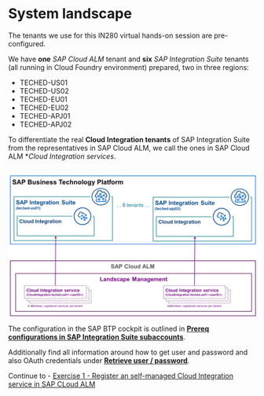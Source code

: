# System landscape

The tenants we use for this IN280 virtual hands-on session are pre-configured. 

We have **one** *SAP Cloud ALM* tenant and **six** *SAP Integration Suite* tenants (all running in Cloud Foundry environment) prepared, two in three regions:

- TECHED-US01
- TECHED-US02
- TECHED-EU01
- TECHED-EU02
- TECHED-APJ01
- TECHED-APJ02

To differentiate the real **Cloud Integration tenants** of SAP Integration Suite from the representatives in SAP Cloud ALM, we call the ones in SAP Cloud ALM **Cloud Integration services*. 

<br>![](/exercises/ex0/images/RegisteredServicesToSuiteTenants.png)   

The configuration in the SAP BTP cockpit is outlined in **[Prereq configurations in SAP Integration Suite subaccounts](/exercises/ex0/ex01/)**. 

Additionally find all information around how to get user and password and also OAuth credentials under **[Retrieve user / password](/exercises/ex0/ex02/)**.

Continue to - [Exercise 1 - Register an self-managed Cloud Integration service in SAP CLoud ALM](/exercises/ex1/README.md)
